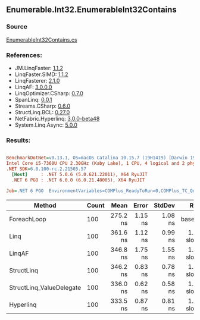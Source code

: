 ﻿## Enumerable.Int32.EnumerableInt32Contains

### Source
[EnumerableInt32Contains.cs](../LinqBenchmarks/Enumerable/Int32/EnumerableInt32Contains.cs)

### References:
- JM.LinqFaster: [1.1.2](https://www.nuget.org/packages/JM.LinqFaster/1.1.2)
- LinqFaster.SIMD: [1.1.2](https://www.nuget.org/packages/LinqFaster.SIMD/1.0.3)
- LinqFasterer: [2.1.0](https://www.nuget.org/packages/LinqFasterer/2.1.0)
- LinqAF: [3.0.0.0](https://www.nuget.org/packages/LinqAF/3.0.0.0)
- LinqOptimizer.CSharp: [0.7.0](https://www.nuget.org/packages/LinqOptimizer.CSharp/0.7.0)
- SpanLinq: [0.0.1](https://www.nuget.org/packages/SpanLinq/0.0.1)
- Streams.CSharp: [0.6.0](https://www.nuget.org/packages/Streams.CSharp/0.6.0)
- StructLinq.BCL: [0.27.0](https://www.nuget.org/packages/StructLinq/0.27.0)
- NetFabric.Hyperlinq: [3.0.0-beta48](https://www.nuget.org/packages/NetFabric.Hyperlinq/3.0.0-beta48)
- System.Linq.Async: [5.0.0](https://www.nuget.org/packages/System.Linq.Async/5.0.0)

### Results:
``` ini

BenchmarkDotNet=v0.13.1, OS=macOS Catalina 10.15.7 (19H1419) [Darwin 19.6.0]
Intel Core i5-7360U CPU 2.30GHz (Kaby Lake), 1 CPU, 4 logical and 2 physical cores
.NET SDK=6.0.100-rc.2.21505.57
  [Host]     : .NET 5.0.6 (5.0.621.22011), X64 RyuJIT
  .NET 6 PGO : .NET 6.0.0 (6.0.21.48005), X64 RyuJIT

Job=.NET 6 PGO  EnvironmentVariables=COMPlus_ReadyToRun=0,COMPlus_TC_QuickJitForLoops=1,COMPlus_TieredPGO=1  Runtime=.NET 6.0  

```
|                   Method | Count |     Mean |   Error |  StdDev |        Ratio | RatioSD |  Gen 0 | Allocated |
|------------------------- |------ |---------:|--------:|--------:|-------------:|--------:|-------:|----------:|
|              ForeachLoop |   100 | 275.2 ns | 1.15 ns | 1.08 ns |     baseline |         | 0.0191 |      40 B |
|                     Linq |   100 | 361.6 ns | 1.12 ns | 0.99 ns | 1.31x slower |   0.00x | 0.0191 |      40 B |
|                   LinqAF |   100 | 346.8 ns | 1.75 ns | 1.55 ns | 1.26x slower |   0.01x | 0.0191 |      40 B |
|               StructLinq |   100 | 346.2 ns | 0.83 ns | 0.78 ns | 1.26x slower |   0.01x | 0.0305 |      64 B |
| StructLinq_ValueDelegate |   100 | 336.0 ns | 0.62 ns | 0.58 ns | 1.22x slower |   0.01x | 0.0191 |      40 B |
|                Hyperlinq |   100 | 333.5 ns | 0.87 ns | 0.81 ns | 1.21x slower |   0.01x | 0.0191 |      40 B |
